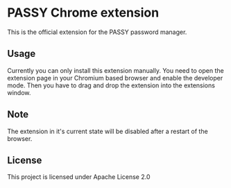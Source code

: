 # PASSY Chrome extension
This is the official extension for the PASSY password manager.

## Usage
Currently you can only install this extension manually.
You need to open the extension page in your Chromium based browser and enable the developer mode.
Then you have to drag and drop the extension into the extensions window.

## Note
The extension in it's current state will be disabled after a restart of the browser.

## License
This project is licensed under Apache License 2.0